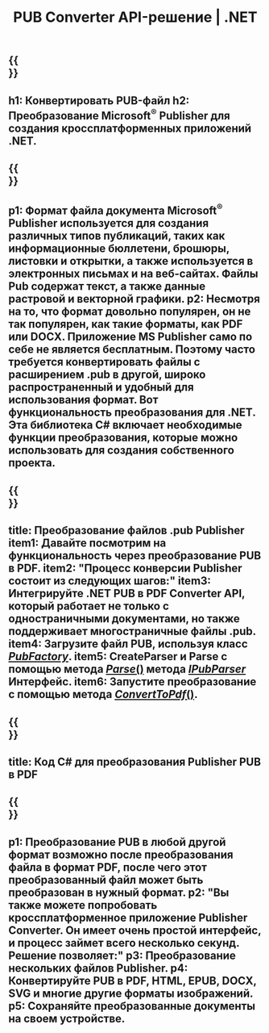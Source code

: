 ﻿---
translation: true
template: /_templates/conversion-net.md
title: PUB Converter API-решение | .NET
url: /net/conversion/
description: Программное преобразование файлов Microsoft Publisher с помощью библиотеки C#. Простое решение API для создания собственного проекта конвертера PUB .NET.
metakeywords: конвертер pub net, конвертировать файл pub в net, конвертер pub c#, конвертировать файл pub в c#
family: pub
platformtag: net
feature: conversion
---

{{<section banner>}}
---
h1: Конвертировать PUB-файл
h2: Преобразование Microsoft<sup>®</sup> Publisher для создания кроссплатформенных приложений .NET.
---

{{<section overview>}}
---
p1: Формат файла документа Microsoft<sup>®</sup> Publisher используется для создания различных типов публикаций, таких как информационные бюллетени, брошюры, листовки и открытки, а также используется в электронных письмах и на веб-сайтах. Файлы Pub содержат текст, а также данные растровой и векторной графики.
p2: Несмотря на то, что формат довольно популярен, он не так популярен, как такие форматы, как PDF или DOCX. Приложение MS Publisher само по себе не является бесплатным. Поэтому часто требуется конвертировать файлы с расширением .pub в другой, широко распространенный и удобный для использования формат. Вот функциональность преобразования для .NET. Эта библиотека C# включает необходимые функции преобразования, которые можно использовать для создания собственного проекта.
---

{{<section feature1>}}
---
title: Преобразование файлов .pub Publisher
item1: Давайте посмотрим на функциональность через преобразование PUB в PDF.
item2: "Процесс конверсии Publisher состоит из следующих шагов:"
item3: Интегрируйте .NET PUB в PDF Converter API, который работает не только с одностраничными документами, но также поддерживает многостраничные файлы .pub.
item4: Загрузите файл PUB, используя класс [*PubFactory*](https://reference.aspose.com/pub/net/aspose.pub/pubfactory/).
item5: CreateParser и Parse с помощью метода [*Parse*()](https://reference.aspose.com/pub/net/aspose.pub/ipubparser/parse/) метода [*IPubParser*](https://reference.aspose.com/pub/net/aspose.pub/ipubparser/) Интерфейс.
item6: Запустите преобразование с помощью метода [*ConvertToPdf*()](https://reference.aspose.com/pub/net/aspose.pub/ipdfconverter/converttopdf/).
---

{{<section codeexample>}}
---
title: Код C# для преобразования Publisher PUB в PDF
---

{{<section summary>}}
---
p1: Преобразование PUB в любой другой формат возможно после преобразования файла в формат PDF, после чего этот преобразованный файл может быть преобразован в нужный формат.
p2: "Вы также можете попробовать кроссплатформенное приложение Publisher Converter. Он имеет очень простой интерфейс, и процесс займет всего несколько секунд. Решение позволяет:"
p3: Преобразование нескольких файлов Publisher.
p4: Конвертируйте PUB в PDF, HTML, EPUB, DOCX, SVG и многие другие форматы изображений.
p5: Сохраняйте преобразованные документы на своем устройстве.
---
